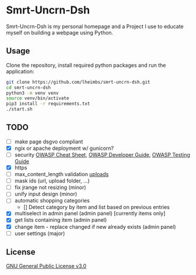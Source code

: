 # Smrt-Uncrn-Dsh

Smrt-Uncrn-Dsh is my personal homepage and a Project I use to educate myself on building a webpage using Python.

## Usage

Clone the repository, install required python packages and run the application:
```bash
git clone https://github.com/lheimbs/smrt-uncrn-dsh.git
cd smrt-uncrn-dsh
python3 -m venv venv
source venv/bin/activate
pip3 install -r requirements.txt
./start.sh
```

## TODO
 - [ ] make page dsgvo compliant
 - [x] ngix or apache deployment w/ gunicorn?
 - [ ] security [OWASP Cheat Sheet](https://cheatsheetseries.owasp.org/), [OWASP Developer Guide](https://github.com/OWASP/DevGuide), [OWASP Testing Guide](https://wiki.owasp.org/index.php/OWASP_Testing_Guide_v4_Table_of_Contents)
 - [x] https
 - [ ] max_content_length validation [uploads](https://blog.miguelgrinberg.com/post/handling-file-uploads-with-flask)
 - [ ] mask ids (url, upload folder, ...)
 - [ ] fix jrange not resizing (minor)
 - [ ] unify input design (minor)
 - [ ] automatic shopping categories
    - [] Detect category by item and list based on previous entries
 - [x] multiselect in admin panel (admin panel) [currently items only]
 - [x] get lists containing item (admin panel)
 - [x] change item - replace changed if new already exists (admin panel)
 - [ ] user settings (major)

## License
[GNU General Public License v3.0](/LICENSE)
